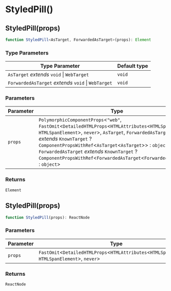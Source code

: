 # StyledPill()

## StyledPill(props)

```ts
function StyledPill<AsTarget, ForwardedAsTarget>(props): Element
```

### Type Parameters

| Type Parameter | Default type |
| ------ | ------ |
| `AsTarget` *extends* `void` \| `WebTarget` | `void` |
| `ForwardedAsTarget` *extends* `void` \| `WebTarget` | `void` |

### Parameters

| Parameter | Type |
| ------ | ------ |
| `props` | `PolymorphicComponentProps`\<`"web"`, `FastOmit`\<`DetailedHTMLProps`\<`HTMLAttributes`\<`HTMLSpanElement`\>, `HTMLSpanElement`\>, `never`\>, `AsTarget`, `ForwardedAsTarget`, `AsTarget` *extends* `KnownTarget` ? `ComponentPropsWithRef`\<`AsTarget`\<`AsTarget`\>\> : `object`, `ForwardedAsTarget` *extends* `KnownTarget` ? `ComponentPropsWithRef`\<`ForwardedAsTarget`\<`ForwardedAsTarget`\>\> : `object`\> |

### Returns

`Element`

## StyledPill(props)

```ts
function StyledPill(props): ReactNode
```

### Parameters

| Parameter | Type |
| ------ | ------ |
| `props` | `FastOmit`\<`DetailedHTMLProps`\<`HTMLAttributes`\<`HTMLSpanElement`\>, `HTMLSpanElement`\>, `never`\> |

### Returns

`ReactNode`
